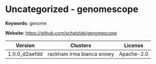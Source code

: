 # Uncategorized - genomescope



**Keywords:** genome

**Website:** <https://github.com/schatzlab/genomescope>

| Version | Clusters | License |
| ------- | -------- | ------- |
| 1.0.0_d2aefdd | rackham irma bianca snowy | Apache-2.0 |
